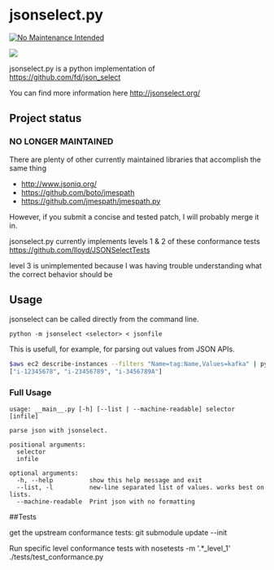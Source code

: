 # jsonselect.py

[![No Maintenance Intended](http://unmaintained.tech/badge.svg)](http://unmaintained.tech/)

[<img src="https://travis-ci.org/mwhooker/jsonselect.png" />](https://travis-ci.org/mwhooker/jsonselect)

jsonselect.py is a python implementation of https://github.com/fd/json_select

You can find more information here http://jsonselect.org/


## Project status

### NO LONGER MAINTAINED

There are plenty of other currently maintained libraries that accomplish the same thing

* http://www.jsoniq.org/
* https://github.com/boto/jmespath
* https://github.com/jmespath/jmespath.py

However, if you submit a concise and tested patch, I will probably merge it in.

jsonselect.py currently implements levels 1 & 2 of these conformance tests https://github.com/lloyd/JSONSelectTests

level 3 is unimplemented because I was having trouble understanding what the correct behavior should be


## Usage

jsonselect can be called directly from the command line.

`python -m jsonselect <selector> < jsonfile`

This is usefull, for example, for parsing out values from JSON APIs.

```sh
$aws ec2 describe-instances --filters "Name=tag:Name,Values=kafka" | python -m jsonselect .InstanceId
["i-12345678", "i-23456789", "i-3456789A"]
```

### Full Usage

```
usage: __main__.py [-h] [--list | --machine-readable] selector [infile]

parse json with jsonselect.

positional arguments:
  selector
  infile

optional arguments:
  -h, --help          show this help message and exit
  --list, -l          new-line separated list of values. works best on lists.
  --machine-readable  Print json with no formatting
```

##Tests

get the upstream conformance tests:
git submodule update --init

Run specific level conformance tests with
nosetests -m '.*_level_1' ./tests/test_conformance.py
